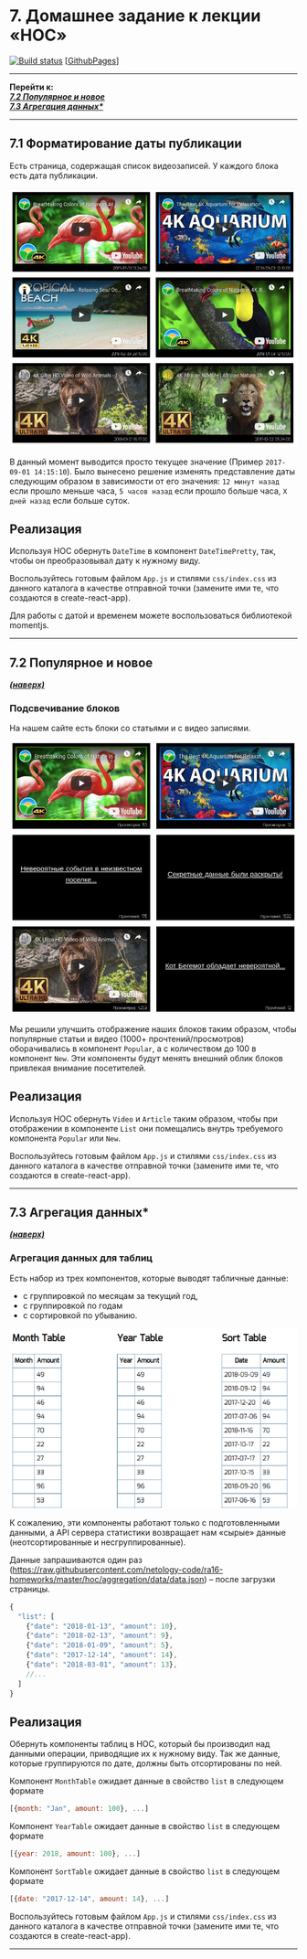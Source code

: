 <a name="top"></a>

# 7. Домашнее задание к лекции «HOC»

[![Build status](https://ci.appveyor.com/api/projects/status/q6xd8pjuwg03y3ul?svg=true)](https://ci.appveyor.com/project/igor-chazov/ra-hw-7-hoc-1-2-3) [[GithubPages](https://igor-chazov.github.io/ra-hw-7_hoc_1-2-3)]

---

**Перейти к:**  
***[7.2 Популярное и новое](#7.2)  
[7.3 Агрегация данных*](#7.3)***

---

## 7.1 Форматирование даты публикации

Есть страница, содержащая список видеозаписей. 
У каждого блока есть дата публикации. 

![Relative Time](./assets/time.png)

В данный момент выводится просто текущее значение (Пример `2017-09-01 14:15:10`). 
Было вынесено решение изменять представление даты следующим образом в зависимости от его значения:
`12 минут назад` если прошло меньше часа, `5 часов назад` если прошло больше часа, `X дней назад` если больше суток.

## Реализация

Используя HOC обернуть `DateTime` в компонент `DateTimePretty`, так, чтобы он преобразовывал дату к нужному виду.

Воспользуйтесь готовым файлом `App.js` и стилями `css/index.css` из данного каталога в качестве отправной точки (замените ими те, что создаются в create-react-app).

Для работы с датой и временем можете воспользоваться библиотекой momentjs.

---

## <a name="7.2">7.2 Популярное и новое</a>
***[(наверх)](#top)***

### Подсвечивание блоков

На нашем сайте есть блоки со статьями и с видео записями. 

![Highlight](./assets/highlight.png)

Мы решили улучшить отображение наших блоков таким образом, 
чтобы популярные статьи и видео (1000+ прочтений/просмотров) 
оборачивались в компонент `Popular`, а с количеством до 
100 в компонент `New`. Эти компоненты будут менять внешний 
облик блоков привлекая внимание посетителей.

## Реализация

Используя HOC обернуть `Video` и `Article` таким образом, чтобы при отображении в компоненте `List` они помещались внутрь требуемого компонента `Popular` или `New`.

Воспользуйтесь готовым файлом `App.js` и стилями `css/index.css` из данного каталога в качестве отправной точки (замените ими те, что создаются в create-react-app).

---

## <a name="7.3">7.3 Агрегация данных*</a>
***[(наверх)](#top)***

### Агрегация данных для таблиц

Есть набор из трех компонентов, которые выводят табличные данные: 
- с группировкой по месяцам за текущий год, 
- с группировкой по годам 
- с сортировкой по убыванию. 

![Aggregation](./assets/aggregation.png)

К сожалению, эти компоненты работают только с подготовленными данными, а API сервера статистики возвращает нам «сырые» данные (неотсортированные и несгруппированные).

Данные запрашиваются один раз (https://raw.githubusercontent.com/netology-code/ra16-homeworks/master/hoc/aggregation/data/data.json) – после загрузки страницы.
```js
{
  "list": [
    {"date": "2018-01-13", "amount": 10},
    {"date": "2018-02-13", "amount": 9},
    {"date": "2018-01-09", "amount": 5},
    {"date": "2017-12-14", "amount": 14},
    {"date": "2018-03-01", "amount": 13},
    //...
  ]
}
```

## Реализация

Обернуть компоненты таблиц в HOC, который бы производил над данными операции, приводящие их к нужному виду.
Так же данные, которые группируются по дате, должны быть отсортированы по ней.

Компонент `MonthTable` ожидает данные в свойство `list` в следующем формате 
```js
[{month: "Jan", amount: 100}, ...]
```

Компонент `YearTable` ожидает данные в свойство `list` в следующем формате 
```js
[{year: 2018, amount: 100}, ...]
```

Компонент `SortTable` ожидает данные в свойство `list` в следующем формате 
```js
[{date: "2017-12-14", amount: 14}, ...]
```

Воспользуйтесь готовым файлом `App.js` и стилями `css/index.css` из данного каталога в качестве отправной точки (замените ими те, что создаются в create-react-app).

---